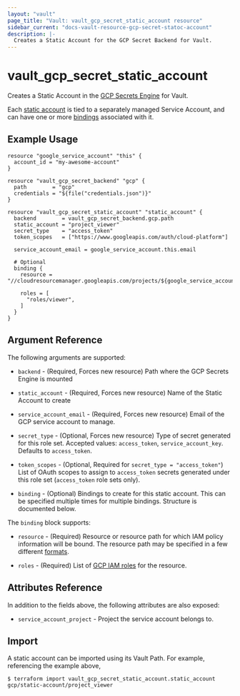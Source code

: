 ```yaml
---
layout: "vault"
page_title: "Vault: vault_gcp_secret_static_account resource"
sidebar_current: "docs-vault-resource-gcp-secret-statoc-account"
description: |-
  Creates a Static Account for the GCP Secret Backend for Vault.
---
```


# vault\_gcp\_secret\_static\_account

Creates a Static Account in the [GCP Secrets Engine](https://www.vaultproject.io/docs/secrets/gcp/index.html) for Vault.

Each [static account](https://www.vaultproject.io/docs/secrets/gcp/index.html#static-accounts) is tied to a separately managed
Service Account, and can have one or more [bindings](https://www.vaultproject.io/docs/secrets/gcp/index.html#bindings) associated with it.

## Example Usage

```hcl
resource "google_service_account" "this" {
  account_id = "my-awesome-account"
}

resource "vault_gcp_secret_backend" "gcp" {
  path        = "gcp"
  credentials = "${file("credentials.json")}"
}

resource "vault_gcp_secret_static_account" "static_account" {
  backend        = vault_gcp_secret_backend.gcp.path
  static_account = "project_viewer"
  secret_type    = "access_token"
  token_scopes   = ["https://www.googleapis.com/auth/cloud-platform"]

  service_account_email = google_service_account.this.email

  # Optional
  binding {
    resource = "//cloudresourcemanager.googleapis.com/projects/${google_service_account.this.project}"

    roles = [
      "roles/viewer",
    ]
  }
}
```

## Argument Reference

The following arguments are supported:

* `backend` - (Required, Forces new resource) Path where the GCP Secrets Engine is mounted

* `static_account` - (Required, Forces new resource) Name of the Static Account to create

* `service_account_email` - (Required, Forces new resource) Email of the GCP service account to manage.

* `secret_type` - (Optional, Forces new resource) Type of secret generated for this role set. Accepted values: `access_token`, `service_account_key`. Defaults to `access_token`.

* `token_scopes` - (Optional, Required for `secret_type = "access_token"`) List of OAuth scopes to assign to `access_token` secrets generated under this role set (`access_token` role sets only).

* `binding` - (Optional) Bindings to create for this static account. This can be specified multiple times for multiple bindings. Structure is documented below.

The `binding` block supports:

* `resource` - (Required) Resource or resource path for which IAM policy information will be bound. The resource path may be specified in a few different [formats](https://www.vaultproject.io/docs/secrets/gcp/index.html#bindings).

* `roles` - (Required) List of [GCP IAM roles](https://cloud.google.com/iam/docs/understanding-roles) for the resource.

## Attributes Reference

In addition to the fields above, the following attributes are also exposed:

* `service_account_project` - Project the service account belongs to.

## Import

A static account can be imported using its Vault Path. For example, referencing the example above,

```
$ terraform import vault_gcp_secret_static_account.static_account gcp/static-account/project_viewer
```
